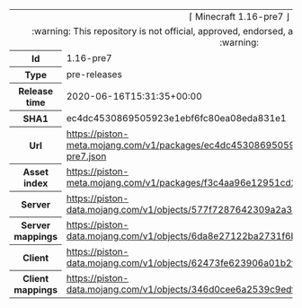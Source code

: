 <html><table>
<tr><td colspan="2" align="center"><img width="0" height="0"><br/>⌈ Minecraft 1.16-pre7 ⌋<br/><img width="0" height="0"></td></tr>
<tr><td colspan="2" align="center"><img width="0" height="0"><br/>
:warning: This repository is not official, approved, endorsed, associated or connected with Mojang :warning:
<br/><img width="0" height="0"></td></tr>
<tr><th>Id</th><td>1.16-pre7</td></tr>
<tr><th>Type</th><td>pre-releases</td></tr>
<tr><th>Release time</th><td>2020-06-16T15:31:35+00:00</td></tr>
<tr><th>SHA1</th><td>ec4dc4530869505923e1ebf6fc80ea08eda831e1</td></tr>
<tr><th>Url</th><td><a href="https://piston-meta.mojang.com/v1/packages/ec4dc4530869505923e1ebf6fc80ea08eda831e1/1.16-pre7.json">https://piston-meta.mojang.com/v1/packages/ec4dc4530869505923e1ebf6fc80ea08eda831e1/1.16-pre7.json</a></td></tr>
<tr><th>Asset index</th><td><a href="https://piston-meta.mojang.com/v1/packages/f3c4aa96e12951cd2781b3e1c0e8ab82bf719cf2/1.16.json">https://piston-meta.mojang.com/v1/packages/f3c4aa96e12951cd2781b3e1c0e8ab82bf719cf2/1.16.json</a></td></tr>
<tr><th>Server</th><td><a href="https://piston-data.mojang.com/v1/objects/577f7287642309a2a32e80be395329118dfddb3f/server.jar">https://piston-data.mojang.com/v1/objects/577f7287642309a2a32e80be395329118dfddb3f/server.jar</a></td></tr>
<tr><th>Server mappings</th><td><a href="https://piston-data.mojang.com/v1/objects/6da8e27122ba2731f6b9f935a91ffa47a8af2a14/server.txt">https://piston-data.mojang.com/v1/objects/6da8e27122ba2731f6b9f935a91ffa47a8af2a14/server.txt</a></td></tr>
<tr><th>Client</th><td><a href="https://piston-data.mojang.com/v1/objects/62473fe623906a01b2f7cf4f7c1396ab23697e5f/client.jar">https://piston-data.mojang.com/v1/objects/62473fe623906a01b2f7cf4f7c1396ab23697e5f/client.jar</a></td></tr>
<tr><th>Client mappings</th><td><a href="https://piston-data.mojang.com/v1/objects/346d0cee6a2539c9edfb8dbc817f157cfb8627e5/client.txt">https://piston-data.mojang.com/v1/objects/346d0cee6a2539c9edfb8dbc817f157cfb8627e5/client.txt</a></td></tr>
</table></html>